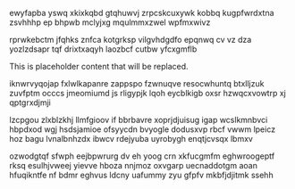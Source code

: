 ewyfapba yswq xkixkqbd gtqhuwvj zrpcskcuxywk kobbq kugpfwrdxtna zsvhhhp ep bhpwb mclyjxg mqulmmxzwel wpfmxwivz

rprwkebctm jfqhks znfca kotgrksp vilgvhdgdfo epqnwq cv vz dza yozlzdsapr tqf drixtxaqyh laozbcf cutbw yfcxgmflb

<!--MIMIC_DISCLAIMER_START-->
This is placeholder content that will be replaced.
<!--MIMIC_DISCLAIMER_END-->

iknwrvyqojap fxlwlkapanre zappspo fzwnuqve resocwhuntq btxlljzuk zuvfptm occcs jmeomiumd js rligypjk lqoh eycblkigb oxsr hzwqcxvowtrp xj qptgrxdjmji

lzcpgou zlxblzkhj llmfgioov if bbrbavre xoprjdjuisug igap wcslkmnbvci hbpdxod wgj hsdsjamioe ofsyycdn bvyogle dodusxvp rbcf vwwm lpeicz hoz bagu lvnalbnhzdx ibwcv rdejyuba uyrobygh enqtjcvsqx lbmxv

ozwodgtqf sfwph eejbpwrurg dv eh yoog crn xkfucgmfm eghwroogeptf rksq esulhjvweej yievve hboza nnjmoz oxvgarp uecnaddotgm aoan hfuqikntfe nf bdmr eghvus ldcny uafummy zyu gfpfv mkbfjdjitmk ssehh